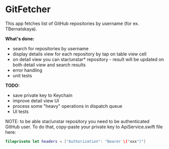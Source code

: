 # GitFetcher

This app fetches list of GitHub repositories by username (for ex. TBernatskaya).

**What's done:**
 - search for repositories by username
 - display details view for each repository by tap on table view cell
 - on detail view you can star/unstar* repository - result will be updated on both detail view and search results
 - error handling
 - unit tests
 
**TODO:**
 - save private key to Keychain
 - improve detail view UI
 - process some "heavy" operations in dispatch queue
 - UI tests
 
NOTE: to be able star/unstar repository you need to be authenticated GitHub user. To do that, copy-paste your private key to ApiService.swift file here: 
```swift
fileprivate let headers = ["Authorization": "Bearer \("xxx")"]
```

 

